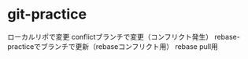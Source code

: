 ﻿# git-practice
ローカルリポで変更
conflictブランチで変更（コンフリクト発生）
rebase-practiceでブランチで更新（rebaseコンフリクト用）
rebase pull用
